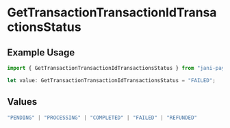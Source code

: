 # GetTransactionTransactionIdTransactionsStatus

## Example Usage

```typescript
import { GetTransactionTransactionIdTransactionsStatus } from "jani-payments/models/operations";

let value: GetTransactionTransactionIdTransactionsStatus = "FAILED";
```

## Values

```typescript
"PENDING" | "PROCESSING" | "COMPLETED" | "FAILED" | "REFUNDED"
```